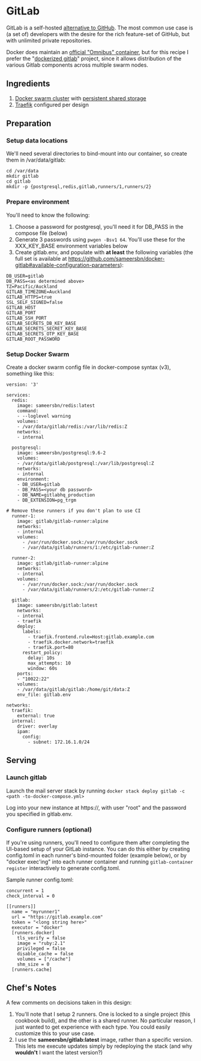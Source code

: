 # GitLab

GitLab is a self-hosted [alternative to GitHub](https://about.gitlab.com/comparison/). The most common use case is (a set of) developers with the desire for the rich feature-set of GitHub, but with unlimited private repositories.

Docker does maintain an [official "Omnibus" container](https://docs.gitlab.com/omnibus/docker/README.html), but for this recipe I prefer the "[dockerized gitlab](https://github.com/sameersbn/docker-gitlab)" project, since it allows distribution of the various Gitlab components across multiple swarm nodes.

## Ingredients

1. [Docker swarm cluster](/ha-docker-swarm/) with [persistent shared storage](/ha-docker-swarm/shared-storage-ceph.md)
2. [Traefik](/ha-docker-swarm/traefik) configured per design

## Preparation

### Setup data locations

We'll need several directories to bind-mount into our container, so create them in /var/data/gitlab:

```
cd /var/data
mkdir gitlab
cd gitlab
mkdir -p {postgresql,redis,gitlab,runners/1,runners/2}
```

### Prepare environment

You'll need to know the following:

1. Choose a password for postgresql, you'll need it for DB_PASS in the compose file (below)
2. Generate 3 passwords using ```pwgen -Bsv1 64```. You'll use these for the XXX_KEY_BASE environment variables below
2. Create gitlab.env, and populate with **at least** the following variables (the full set is available at https://github.com/sameersbn/docker-gitlab#available-configuration-parameters):
```
DB_USER=gitlab
DB_PASS=<as determined above>
TZ=Pacific/Auckland
GITLAB_TIMEZONE=Auckland
GITLAB_HTTPS=true
SSL_SELF_SIGNED=false
GITLAB_HOST
GITLAB_PORT
GITLAB_SSH_PORT
GITLAB_SECRETS_DB_KEY_BASE
GITLAB_SECRETS_SECRET_KEY_BASE
GITLAB_SECRETS_OTP_KEY_BASE
GITLAB_ROOT_PASSWORD
```

### Setup Docker Swarm

Create a docker swarm config file in docker-compose syntax (v3), something like this:

```
version: '3'

services:
  redis:
    image: sameersbn/redis:latest
    command:
    - --loglevel warning
    volumes:
    - /var/data/gitlab/redis:/var/lib/redis:Z
    networks:
    - internal

  postgresql:
    image: sameersbn/postgresql:9.6-2
    volumes:
    - /var/data/gitlab/postgresql:/var/lib/postgresql:Z
    networks:
    - internal
    environment:
    - DB_USER=gitlab
    - DB_PASS=<your db password>
    - DB_NAME=gitlabhq_production
    - DB_EXTENSION=pg_trgm

# Remove these runners if you don't plan to use CI
  runner-1:
    image: gitlab/gitlab-runner:alpine
    networks:
    - internal
    volumes:
      - /var/run/docker.sock:/var/run/docker.sock
      - /var/data/gitlab/runners/1:/etc/gitlab-runner:Z

  runner-2:
    image: gitlab/gitlab-runner:alpine
    networks:
    - internal
    volumes:
      - /var/run/docker.sock:/var/run/docker.sock
      - /var/data/gitlab/runners/2:/etc/gitlab-runner:Z

  gitlab:
    image: sameersbn/gitlab:latest
    networks:
    - internal
    - traefik
    deploy:
      labels:
        - traefik.frontend.rule=Host:gitlab.example.com
        - traefik.docker.network=traefik
        - traefik.port=80
      restart_policy:
        delay: 10s
        max_attempts: 10
        window: 60s
    ports:
    - "10022:22"
    volumes:
    - /var/data/gitlab/gitlab:/home/git/data:Z
    env_file: gitlab.env

networks:
  traefik:
    external: true
  internal:
    driver: overlay
    ipam:
      config:
        - subnet: 172.16.1.0/24
```



## Serving

### Launch gitlab

Launch the mail server stack by running ```docker stack deploy gitlab -c <path -to-docker-compose.yml>```

Log into your new instance at https://<your FQDN>, with user "root" and the password you specified in gitlab.env.

### Configure runners (optional)

If you're using runners, you'll need to configure them after completing the UI-based setup of your GitLab instance. You can do this either by creating config.toml in each runner's bind-mounted folder (example below), or by "docker exec'ing" into each runner container and running ```gitlab-container register``` interactively to generate config.toml.

Sample runner config.toml:
```
concurrent = 1
check_interval = 0

[[runners]]
  name = "myrunner1"
  url = "https://gitlab.example.com"
  token = "<long string here>"
  executor = "docker"
  [runners.docker]
    tls_verify = false
    image = "ruby:2.1"
    privileged = false
    disable_cache = false
    volumes = ["/cache"]
    shm_size = 0
  [runners.cache]
```


## Chef's Notes

A few comments on decisions taken in this design:

1. You'll note that I setup 2 runners. One is locked to a single project (this cookbook build), and the other is a shared runner. No particular reason, I just wanted to get experience with each type. You could easily customize this to your use case.
2. I use the **sameersbn/gitlab:latest** image, rather than a specific version. This lets me execute updates simply by redeploying the stack (and why **wouldn't** I want the latest version?)
